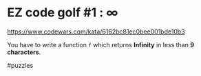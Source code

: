 # EZ code golf #1 : ∞

https://www.codewars.com/kata/6162bc81ec0bee001bde10b3

You have to write a function `f` which returns __Infinity__ in less than __9 characters__.

#puzzles
